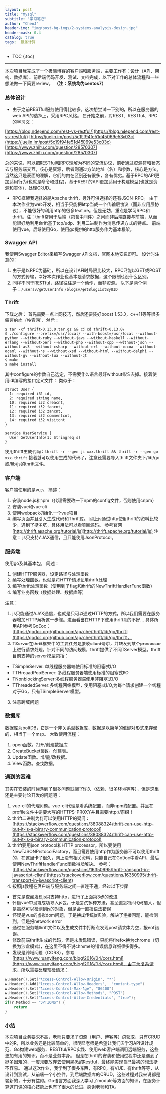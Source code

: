```yaml
---
layout: post  
title: "Mysql"  
subtitle: "学习笔记"  
author: "ChenJ"  
header-img: "img/post-bg-imgs/2-systems-analysis-design.jpg"  
header-mask: 0.4  
catalog: true
tags:  服务计算
---
```


* TOC
  {:toc}
---

本次项目我完成了一个极简博客的客户端和服务端，主要工作有：设计（API、架构、数据库）、前后端代码开发、测试、文档完成，以下对工作的总体流程和一些想法做一下简要review。
**（注：系统均为centos7）**

### 总体设计
* 由于之前RESTful服务使用得比较多，这次想尝试一下别的，所以在服务器的web API的选择上，采用RPC风格。
  在开始之前，对REST、RESTful、RPC的学习文：

[https://blog.ndepend.com/rest-vs-restful/](https://blog.ndepend.com/rest-vs-restful/)
[https://juejin.im/post/5c19f94fe51d45069e53c03c](https://juejin.im/post/5c19f94fe51d45069e53c03c)
[https://www.zhihu.com/question/28570307](https://www.zhihu.com/question/28570307)

总的来说，可以把RESTful和RPC理解为不同的交流协议，前者通过资源符和状态去与服务端交互，核心是资源，后者则通过方法地址（名）和参数，核心是方法，当然这只是表面的理解，它们的内在区别还有很多，各有优劣。基于RPC的API更加适用行为(也就是命令和过程)，基于REST的API更加适用于构建模型(也就是资源和实体)，处理CRUD。

* RPC框架我选择的是Apache thrift，另外可供选择的还有JSON-RPC。
  由于本次作业为web开发，相当于只能把http当成一个传输层协议（而非应用层协议），不能很好的利用http的很多feature。但是无妨，重点是学习RPC和thrift。注：thrift常用于后端（包含中间件）之间而非后端直接与前端，从而能很好地利用thrift基于tcp/udp、利用二进制作为消息传递方式的特点。
  前端使用vue，后端使用Go，使用go提供的http服务作为基本框架。

### Swagger API
我使用Swagger Editor来编写Swagger API文档，官网本地安装即可。
设计时注意的：
1. 由于是以RPC为基础，所以在设计API时局限比较大，RPC只能以GET或POST的方式传输，幸好本次作业也基本是请求数据，这个限制也没什么区别。
2. 同样不同于RESTful，路径往往是一个动作，而非资源。
   以下是两个例子：`/usersv/getUserInfo` `/blogsv/getBlogListByUID`

### Thrift

下载之后：
首先需要一点上网技巧，然后还要装好boost 1.53.0，c++11等等很多需要的库（按官网），然后：
```
$ tar -xf thrift-0.13.0.tar.gz && cd cd thrift-0.13.0/
$ ./configure --prefix=/usr/local/ --with-boost=/usr/local --without-python --without-ruby --without-java --without-haskell --without-erlang --without-perl --without-php --without-cpp --without-json --without-as3 --without-csharp --without-erl --without-cocoa --without-ocaml --without-hs --without-xsd --without-html --without-delphi --without-gv --without-lua --without-qt
$ make
$ make install
```
其中configure的参数自己选定，不需要什么语言最好without修饰去掉。接着使用idl编写的接口定义文件：
类似于：
```
struct User {
  1: required i32 id,
  2: required string name,
  10: required i32 creacnt, 
  11: required i32 fancnt,
  12: required i32 zancnt,
  13: required i32 commentcnt,
  14: required i32 visitcnt
}

service UserService {
  User GetUserInfo(1: Stringreq s)
}
```
使用thrift生成代码：`thrift -r --gen js xxx.thrift && thrift -r --gen go xxx.thrift`
接着就可以使用生成的代码了，注意还需要导入thrift文件夹下/lib/go或/lib/js的thrift文件。

### 客户端
客户端使用的是vue。
简述：
1. 安装node.js和npm（代理需要改一下npm的config文件，否则使用cnpm）
2. 安装vue和vue-cli
3. 使用webpack初始化一个vue项目
4. 编写页面并且引入生成代码和Thrift库。
   网上js通过http使用thrift的资料比较少，遇到了挺多坑，具体用法可以看项目源码。
   参考官网：[http://thrift.apache.org/tutorial/js](http://thrift.apache.org/tutorial/js)
   注意：
   js只支持AJAX通信，且只能使用JsonProtocol。

### 服务端
使用go及其基本包。
简述：

1. 创建HTTP服务器，设定路径与处理函数
2. 编写处理函数，也就是将HTTP请求使用thrift处理
3. 编写thrift处理函数（使用到了flag和thrift的NewThriftHandlerFunc函数）
4. 编写业务函数（数据处理、数据库等）

注意：
1. js只能通过AJAX通信，也就是只可以通过HTTP的方式，所以我们需要在服务器增加HTTP解析这一步骤。进而看出在HTTP下使用thrift真的不好...
   具体所用API参考GoDoc：[https://godoc.org/github.com/apache/thrift/lib/go/thrift](https://godoc.org/github.com/apache/thrift/lib/go/thrift)。
2. TServer在thrift框架中的主要任务是接收client请求，并转发到某个processor上进行请求处理。针对不同的访问规模，thrift提供了不同TServer模型。thrift目前支持的server模型包括：
* TSimpleServer: 单线程服务器端使用标准的阻塞式I/O
* TTHreaadPoolServer: 多线程服务器端使用标准的阻塞式I/O
* TNonblockingServer:多线程服务器端使用非阻塞式I/O
* TThreadedServer:多线程网络模型，使用阻塞式I/O,为每个请求创建一个线程
  对于Go，只有TSimpleServer模型。
3. 注意跨域问题

### 数据库
数据库为boltDB，它是一个非关系型数据库，数据是以简单的值键对形式来存储的，相当于一个map。
大致使用流程：
1. open函数。打开/创建数据库
2. CreateBucket函数。创建表。
3. Update函数。增/删/改数据。
4. View函数。查找数据。

### 遇到的困难
其实在安装的时候遇到了很多问题耽搁了许久（依赖、很多环境等等），但是这里还是主要讨论开发的问题吧：
1. vue-cli的代理问题。vue-cli代理是看系统配置，而非npm的配置。并且在profile文件中需要大写的HTTPS-PROXY并且需要http://前缀！
2. thrift二进制为何可以使用HTTP的疑问：
   [https://stackoverflow.com/questions/38088324/thrift-can-use-http-but-it-is-a-binary-communication-protocol](https://stackoverflow.com/questions/38088324/thrift-can-use-http-but-it-is-a-binary-communication-protocol)
3. thrift要用json protocol和HTTP processor。所以要使用NewTJSONProtocolFactory，而且需要使用http作为服务器不可以使用thrift的，在这里卡了很久，网上没有相关资料，只能自己在GoDoc中看API，最后使用NewThriftHandlerFunc函数得以解决。
   参考：[https://stackoverflow.com/questions/16350995/thrift-transport-in-javascript-client](https://stackoverflow.com/questions/16350995/thrift-transport-in-javascript-client)
4. 按照js教程在客户端与服务端之间一直连不通，经过以下步骤
* 首先是查阅发现js只支持http，进行了上面第3步的改进
* 怀疑vue中没能成功导入js包，于是尝试多种方法，甚至直接将js代码插入，但是虽然可以检测到js的对象，但是会一直报语法错误
* 怀疑是vue的虚拟dom问题，于是换成传统js实验，解决了连接问题，能检测到，但是报network error
* 通过在服务端thrift文件以及生成文件中打断点发现post请求体为空，报eof错误。
* 修改前端thrift生成的代码，但是未发现错误，只能将firefox换为chrome（切换为沙盒模式），在这里不得不说chrome的错误信息详细得多得多。
* 发现是跨域问题（CORS），参考[https://www.ruanyifeng.com/blog/2016/04/cors.html](https://www.ruanyifeng.com/blog/2016/04/cors.html)，由于为复杂请求，所以需要处理预检请求：
```go
w.Header().Set("Access-Control-Allow-Origin", "*")
w.Header().Add("Access-Control-Allow-Headers",  "content-type")    
w.Header().Set("Access-Control-Max-Age", "86400")
w.Header().Set("Access-Control-Allow-Methods", "POST")
w.Header().Set("Access-Control-Allow-Credentials", "true");
if(r.Method == "OPTIONS") {
    return
}
```

### 小结
本次项目业务要求不高，老师只要求了资源（用户、博客等）的获取，只有CRUD中的R，所以业务还是比较简单的，很明显老师是希望让我们去学习API设计规范、Go构建web服务、RESTful/RPC实践、使用web客户端调用远端服务，这些更加有用的知识，而不是业务本身。
但是在thrift的安装和使用过程中还是遇到了挺多困难的，一度想要放弃去使用熟悉的Restful，最终能实现自己最初的想法挺不容易。
通过这次作业，我学到了很多东西，有RPC，有VUE，有thrift等等，从设计到测试，从前端一个小控件，到后端数据库的CRUD，这些过程对我来说都是崭新的，十分有益的。Go语言方面我深入学习了module等方面的知识，在服务计算这门课的核心技能上也有了很大的长进，感谢老师和TA。